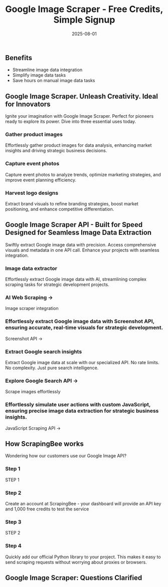 ﻿---
title: "Google Image Scraper - Free Credits, Simple Signup"
description: "Scrape Google Images effortlessly with our Google image scraper. Access structured data and automate your projects with a simple API call."
scraper_name: "Google image scraper"
date: 2025-08-01
draft: false
layout: scraper
url: "/scrapers/google-image-scraper/"
aliases: ["/google-image-scraper/"]
variables:
  use_case_3_description: "Extract brand visuals to refine branding strategies, boost market positioning, and enhance competitive differentiation."
  doc_link_2: "JS rendering"
  dev_feature_1_description: "Take a look at our documentation and get started in minutes!"
  dev_experience_intro: "Google Images"
  tool_6: "Google News API"
  dev_feature_4_description: "Google Images"
  dev_experience_heading: "Top-rated support & documentation"
  meta_title: "Google Image Scraper - Free Credits, Simple Signup"
  tool_4: "Walmart API"
  tutorials_heading: "Instagram"
  tool_1: "Amazon API"
  hero_section_heading: "Google Image Scraper API"
  pricing_heading: "Transparent Google image scraper API pricing."
  use_case_intro: "Ignite your imagination with Google Image Scraper. Perfect for pioneers ready to explore its power. Dive into three essential uses today."
  dev_feature_3_heading: "Knowledge base"
  feature_3_description: "Screenshot API ->"
  docs_intro: "Check out our documentation to find out more about how to ustilise our API for your scraping needs."
  use_case_2_description: "Capture event photos to analyze trends, optimize marketing strategies, and improve event planning efficiency."
  feature_5_description: "Scrape images effortlessly"
  feature_2_heading: "AI Web Scraping ->"
  features_intro: "Swiftly extract Google image data with precision. Access comprehensive visuals and metadata in one API call. Enhance your projects with seamless integration."
  use_case_heading: "Google Image Scraper. Unleash Creativity. Ideal for Innovators"
  tools_heading: "Discover More Scraping APIs"
  doc_link_3: "Stealth proxy"
  feature_6_description: "JavaScript Scraping API ->"
  feature_4_description: "Extract Google image data at scale with our specialized API. No rate limits. No complexity. Just pure search intelligence."
  use_case_2_heading: "Capture event photos"
  benefit_3: "Save hours on manual image data tasks"
  use_case_3_heading: "Harvest logo designs"
  dev_feature_1_heading: "Fantastic documentation"
  dev_feature_4_heading: "Exceptional support"
  tool_5: "Costco API"
  data_coverage_intro: "Effortlessly extract unique image data points with precision. Unlock insights and streamline your workflow."
  doc_link_1: "AI data extraction"
  features_heading: "Google Image Scraper API - Built for Speed Designed for Seamless Image Data Extraction"
  coverage_1_heading: "Effortless Setup, Detailed Guidance"
  feature_2_description: "Image scraper integration"
  step_1: "STEP 1"
  hero_section_intro: "Extract Google image data effortlessly with our API. Access real-time visuals, metadata, and trends. Enhance your projects with precise image insights. One API call, endless possibilities for your development team."
  use_case_1_description: "Effortlessly gather product images for data analysis, enhancing market insights and driving strategic business decisions."
  data_coverage_heading: "Google Image Scraper: Unmatched Precision and Power"
  feature_5_heading: "Explore Google Search API ->"
  feature_1_heading: "Image data extractor"
  benefit_1: "Streamline image data integration"
  doc_link_4: "Screenshots"
  client_logo_heading: "You're in great company"
  feature_1_description: "Effortlessly extract Google image data with AI, streamlining complex scraping tasks for strategic development projects."
  dev_feature_3_description: "Our extensive knowledge base covers the most frequest use cases with code smples."
  benefit_2: "Simplify image data tasks"
  faq_heading: "Google Image Scraper: Questions Clarified"
  how_it_works_heading: "How ScrapingBee works"
  use_case_1_heading: "Gather product images"
  coverage_2_heading: "Documentation"
  step_4: "Quickly add our official Python library to your project. This makes it easy to send scraping requests without worrying about proxies or browsers."
  docs_heading: "Unlock web scraping potential"
  step_3: "STEP 2"
  tool_2: "Google Shopping API"
  dev_feature_2_description: "Whatever the programming language you enjoy, we have written code examples in Java, Python, Go, PHP, Curl and JavaScript."
  how_it_works_intro: "Wondering how our customers use our Google Image API?"
  meta_description: "Scrape Google Images effortlessly with our Google image scraper. Access structured data and automate your projects with a simple API call."
  pricing_intro: "Cancel anytime, no questions asked!"
  tool_3: "Google Jobs API"
  step_2: "Create an account at ScrapingBee - your dashboard will provide an API key and 1,000 free credits to test the service"
  dev_feature_2_heading: "Code samples"
  coverage_1_description: "Seamlessly integrate with user-friendly tools and crystal-clear documentation. Empower developers to innovate swiftly, ensuring business success with minimal effort."
  coverage_2_description: "Unleash ScrapingBee's API Power"
  feature_3_heading: "Effortlessly extract Google image data with Screenshot API, ensuring accurate, real-time visuals for strategic development."
  feature_6_heading: "Effortlessly simulate user actions with custom JavaScript, ensuring precise image data extraction for strategic business insights."
  feature_4_heading: "Extract Google search insights"
  stats_heading: "ScrapingBee in numbers"
---


# 


## Benefits

- Streamline image data integration
- Simplify image data tasks
- Save hours on manual image data tasks

## Google Image Scraper. Unleash Creativity. Ideal for Innovators

Ignite your imagination with Google Image Scraper. Perfect for pioneers ready to explore its power. Dive into three essential uses today.

### Gather product images

Effortlessly gather product images for data analysis, enhancing market insights and driving strategic business decisions.

### Capture event photos

Capture event photos to analyze trends, optimize marketing strategies, and improve event planning efficiency.

### Harvest logo designs

Extract brand visuals to refine branding strategies, boost market positioning, and enhance competitive differentiation.

## Google Image Scraper API - Built for Speed Designed for Seamless Image Data Extraction

Swiftly extract Google image data with precision. Access comprehensive visuals and metadata in one API call. Enhance your projects with seamless integration.

### Image data extractor

Effortlessly extract Google image data with AI, streamlining complex scraping tasks for strategic development projects.

### AI Web Scraping ->

Image scraper integration

### Effortlessly extract Google image data with Screenshot API, ensuring accurate, real-time visuals for strategic development.

Screenshot API ->

### Extract Google search insights

Extract Google image data at scale with our specialized API. No rate limits. No complexity. Just pure search intelligence.

### Explore Google Search API ->

Scrape images effortlessly

### Effortlessly simulate user actions with custom JavaScript, ensuring precise image data extraction for strategic business insights.

JavaScript Scraping API ->

## How ScrapingBee works

Wondering how our customers use our Google Image API?

### Step 1

STEP 1

### Step 2

Create an account at ScrapingBee - your dashboard will provide an API key and 1,000 free credits to test the service

### Step 3

STEP 2

### Step 4

Quickly add our official Python library to your project. This makes it easy to send scraping requests without worrying about proxies or browsers.

## Google Image Scraper: Questions Clarified


